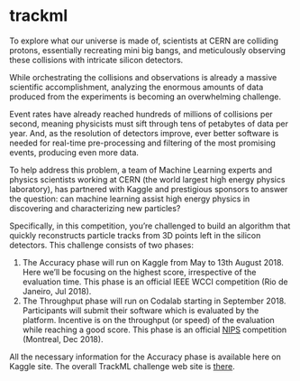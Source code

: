 # trackml

To explore what our universe is made of, scientists at CERN are colliding protons, essentially recreating mini big bangs, and meticulously observing these collisions with intricate silicon detectors.  

While orchestrating the collisions and observations is already a massive scientific accomplishment, analyzing the enormous amounts of data produced from the experiments is becoming an overwhelming challenge.  

Event rates have already reached hundreds of millions of collisions per second, meaning physicists must sift through tens of petabytes of data per year. And, as the resolution of detectors improve, ever better software is needed for real-time pre-processing and filtering of the most promising events, producing even more data.  

To help address this problem, a team of Machine Learning experts and physics scientists working at CERN (the world largest high energy physics laboratory), has partnered with Kaggle and prestigious sponsors to answer the question: can machine learning assist high energy physics in discovering and characterizing new particles?  

Specifically, in this competition, you’re challenged to build an algorithm that quickly reconstructs particle tracks from 3D points left in the silicon detectors. This challenge consists of two phases:  

1) The Accuracy phase will run on Kaggle from May to 13th August 2018. Here we’ll be focusing on the highest score, irrespective of the evaluation time. This phase is an official IEEE WCCI competition (Rio de Janeiro, Jul 2018).
2) The Throughput phase will run on Codalab starting in September 2018. Participants will submit their software which is evaluated by the platform. Incentive is on the throughput (or speed) of the evaluation while reaching a good score. This phase is an official [NIPS](https://nips.cc) competition (Montreal, Dec 2018).  
  
All the necessary information for the Accuracy phase is available here on Kaggle site. The overall TrackML challenge web site is [there](https://sites.google.com/site/trackmlparticle/).
